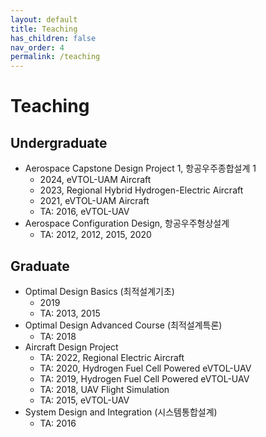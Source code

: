 ```yaml
---
layout: default
title: Teaching
has_children: false
nav_order: 4
permalink: /teaching
---
```


# Teaching

## Undergraduate

- Aerospace Capstone Design Project 1, 항공우주종합설계 1
  - 2024, eVTOL-UAM Aircraft
  - 2023, Regional Hybrid Hydrogen-Electric Aircraft
  - 2021, eVTOL-UAM Aircraft
  - TA: 2016, eVTOL-UAV
- Aerospace Configuration Design, 항공우주형상설계
  - TA: 2012, 2012, 2015, 2020

## Graduate

- Optimal Design Basics (최적설계기초)
  - 2019
  - TA: 2013, 2015
- Optimal Design Advanced Course (최적설계특론)
  - TA: 2018
- Aircraft Design Project
  - TA: 2022, Regional Electric Aircraft
  - TA: 2020, Hydrogen Fuel Cell Powered eVTOL-UAV
  - TA: 2019, Hydrogen Fuel Cell Powered eVTOL-UAV
  - TA: 2018, UAV Flight Simulation
  - TA: 2015, eVTOL-UAV
- System Design and Integration (시스템통합설계)
  - TA: 2016
